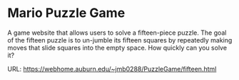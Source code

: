 # Mario Puzzle Game

A game website that allows users to solve a fifteen-piece puzzle. The goal of the fifteen puzzle is to un-jumble its fifteen squares by repeatedly making moves that slide squares into the empty space. How quickly can you solve it?

URL: https://webhome.auburn.edu/~jmb0288/PuzzleGame/fifteen.html
